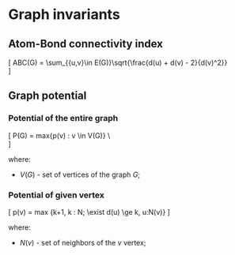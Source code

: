 # Graph invariants

## Atom-Bond connectivity index

\[
    ABC(G) = \sum_{\{u,v\}\in E(G)}\sqrt{\frac{d(u) + d(v) - 2}{d(v)^2}}    
\]

## Graph potential

### Potential of the entire graph
\[
    P(G) = max\{p(v) : v \in V(G)\} \\    
\]

where:
- $V(G)$ - set of vertices of the graph $G$;

### Potential of given vertex
\[
    p(v) = max \{k+1, k : N; \exist d(u) \ge k, u:N(v)\}
\]

where:
- $N(v)$ - set of neighbors of the $v$ vertex;